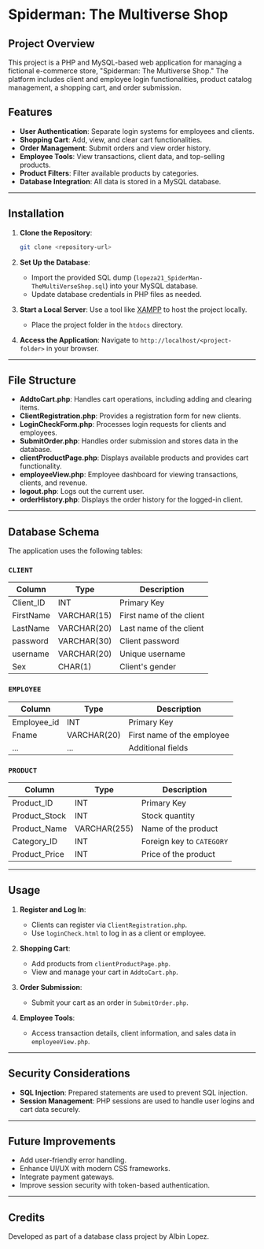 # Spiderman: The Multiverse Shop

## Project Overview
This project is a PHP and MySQL-based web application for managing a fictional e-commerce store, "Spiderman: The Multiverse Shop." The platform includes client and employee login functionalities, product catalog management, a shopping cart, and order submission.

## Features
- **User Authentication**: Separate login systems for employees and clients.
- **Shopping Cart**: Add, view, and clear cart functionalities.
- **Order Management**: Submit orders and view order history.
- **Employee Tools**: View transactions, client data, and top-selling products.
- **Product Filters**: Filter available products by categories.
- **Database Integration**: All data is stored in a MySQL database.

---

## Installation
1. **Clone the Repository**:
   ```bash
   git clone <repository-url>
   ```

2. **Set Up the Database**:
   - Import the provided SQL dump (`lopeza21_SpiderMan-TheMultiVerseShop.sql`) into your MySQL database.
   - Update database credentials in PHP files as needed.

3. **Start a Local Server**:
   Use a tool like [XAMPP](https://www.apachefriends.org/index.html) to host the project locally.
   - Place the project folder in the `htdocs` directory.

4. **Access the Application**:
   Navigate to `http://localhost/<project-folder>` in your browser.

---

## File Structure
- **AddtoCart.php**: Handles cart operations, including adding and clearing items.
- **ClientRegistration.php**: Provides a registration form for new clients.
- **LoginCheckForm.php**: Processes login requests for clients and employees.
- **SubmitOrder.php**: Handles order submission and stores data in the database.
- **clientProductPage.php**: Displays available products and provides cart functionality.
- **employeeView.php**: Employee dashboard for viewing transactions, clients, and revenue.
- **logout.php**: Logs out the current user.
- **orderHistory.php**: Displays the order history for the logged-in client.

---

## Database Schema
The application uses the following tables:

### `CLIENT`
| Column      | Type        | Description                 |
|-------------|-------------|-----------------------------|
| Client_ID   | INT         | Primary Key                |
| FirstName   | VARCHAR(15) | First name of the client   |
| LastName    | VARCHAR(20) | Last name of the client    |
| password    | VARCHAR(30) | Client password            |
| username    | VARCHAR(20) | Unique username            |
| Sex         | CHAR(1)     | Client's gender            |

### `EMPLOYEE`
| Column      | Type        | Description                 |
|-------------|-------------|-----------------------------|
| Employee_id | INT         | Primary Key                |
| Fname       | VARCHAR(20) | First name of the employee |
| ...         | ...         | Additional fields          |

### `PRODUCT`
| Column         | Type        | Description                 |
|----------------|-------------|-----------------------------|
| Product_ID     | INT         | Primary Key                |
| Product_Stock  | INT         | Stock quantity             |
| Product_Name   | VARCHAR(255)| Name of the product        |
| Category_ID    | INT         | Foreign key to `CATEGORY`  |
| Product_Price  | INT         | Price of the product       |

---

## Usage
1. **Register and Log In**:
   - Clients can register via `ClientRegistration.php`.
   - Use `loginCheck.html` to log in as a client or employee.

2. **Shopping Cart**:
   - Add products from `clientProductPage.php`.
   - View and manage your cart in `AddtoCart.php`.

3. **Order Submission**:
   - Submit your cart as an order in `SubmitOrder.php`.

4. **Employee Tools**:
   - Access transaction details, client information, and sales data in `employeeView.php`.

---

## Security Considerations
- **SQL Injection**: Prepared statements are used to prevent SQL injection.
- **Session Management**: PHP sessions are used to handle user logins and cart data securely.

---

## Future Improvements
- Add user-friendly error handling.
- Enhance UI/UX with modern CSS frameworks.
- Integrate payment gateways.
- Improve session security with token-based authentication.

---

## Credits
Developed as part of a database class project by Albin Lopez.


